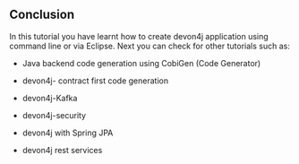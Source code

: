 
## Conclusion

In this tutorial you have learnt how to create devon4j application using command line or via Eclipse. Next you can check for other tutorials such as:
 
* Java backend code generation using CobiGen (Code Generator)
 
* devon4j- contract first code generation
 
* devon4j-Kafka
 
* devon4j-security
 
* devon4j with Spring JPA
 
* devon4j rest services
 